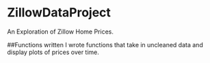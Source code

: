 # ZillowDataProject
An Exploration of Zillow Home Prices.

##Functions written 
I wrote functions that take in uncleaned data and display plots of prices over time. 
